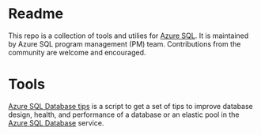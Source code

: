 # Readme

This repo is a collection of tools and utilies for [Azure SQL](https://azure.microsoft.com/services/azure-sql/). It is maintained by Azure SQL program management (PM) team. Contributions from the community are welcome and encouraged.

# Tools

[Azure SQL Database tips](../../wiki/Azure-SQL-Database-tips) is a script to get a set of tips to improve database design, health, and performance of a database or an elastic pool in the [Azure SQL Database](https://azure.microsoft.com/services/sql-database/) service.
